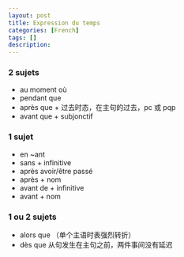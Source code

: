 ```yaml
---
layout: post
title: Expression du temps
categories: [French]
tags: []
description: 
---
```


### 2 sujets
- au moment où
- pendant que
- après que + 过去时态，在主句的过去，pc 或 pqp
- avant que + subjonctif

### 1 sujet
- en ~ant
- sans + infinitive
- après avoir/être passé
- après + nom
- avant de + infinitive
- avant + nom

### 1 ou 2 sujets
- alors que （单个主语时表强烈转折）
- dès que 从句发生在主句之前，两件事间没有延迟

